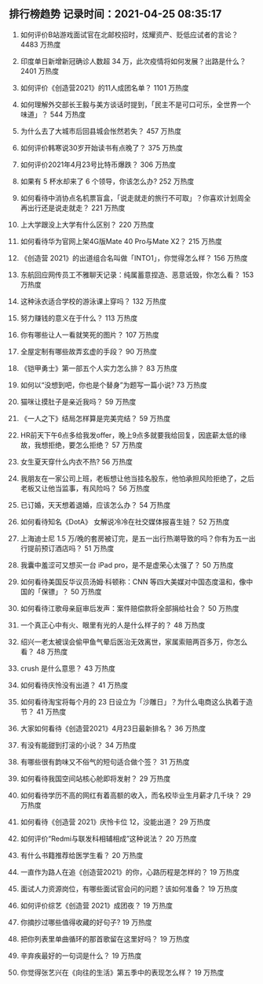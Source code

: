 
## 排行榜趋势 记录时间：2021-04-25 08:35:17
  
  1. 如何评价B站游戏面试官在北邮校招时，炫耀资产、贬低应试者的言论？ 4483 万热度
    
  2. 印度单日新增新冠确诊人数超 34 万，此次疫情将如何发展？出路是什么？ 2401 万热度
    
  3. 如何评价《创造营2021》的11人成团名单？ 1101 万热度
    
  4. 如何理解外交部长王毅与美方谈话时提到，「民主不是可口可乐，全世界一个味道」？ 544 万热度
    
  5. 为什么去了大城市后回县城会怅然若失？ 457 万热度
    
  6. 如何评价韩寒说30岁开始读书有点晚了？ 375 万热度
    
  7. 如何评价2021年4月23号比特币爆跌？ 306 万热度
    
  8. 如果有 5 杯水却来了 6 个领导，你该怎么办? 252 万热度
    
  9. 如何看待中消协点名机票盲盒，「说走就走的旅行不可取」？你喜欢计划周全再出行还是说走就走？ 221 万热度
    
  10. 上大学跟没上大学有什么区别？ 220 万热度
    
  11. 如何看待华为官网上架4G版Mate 40 Pro与Mate X2？ 215 万热度
    
  12. 《创造营 2021》的出道组合名叫做「INTO1」，你觉得怎么样？ 156 万热度
    
  13. 东航回应网传员工不雅聊天记录：纯属蓄意捏造、恶意诋毁，你怎么看？ 153 万热度
    
  14. 这种泳衣适合学校的游泳课上穿吗？ 132 万热度
    
  15. 努力赚钱的意义在于什么？ 113 万热度
    
  16. 你有哪些让人一看就笑死的图片？ 107 万热度
    
  17. 全屋定制有哪些故弄玄虚的手段？ 90 万热度
    
  18. 《铠甲勇士》第一部五个人实力怎么排？ 83 万热度
    
  19. 如何以“没想到吧，你也是个替身”为题写一篇小说? 73 万热度
    
  20. 猫咪让摸肚子是亲近我吗？ 59 万热度
    
  21. 《一人之下》结局怎样算是完美完结？ 59 万热度
    
  22. HR前天下午6点多给我发offer，晚上9点多就要我给回复，因底薪太低的缘故，我想拒绝，要怎么拒绝？ 57 万热度
    
  23. 女生夏天穿什么内衣不热? 56 万热度
    
  24. 我朋友在一家公司上班，老板想让他当挂名股东，他怕承担风险拒绝了，之后老板又让他当监事，有风险吗？ 56 万热度
    
  25. 已订婚，天天想着退婚，应该怎么办？ 54 万热度
    
  26. 如何看待知名《DotA》 女解说冷冷在社交媒体报喜生娃？ 52 万热度
    
  27. 上海迪士尼 1.5 万/晚的套房被订完，是五一出行热潮导致的吗？你有为五一出行提前预订酒店吗？ 51 万热度
    
  28. 我囊中羞涩可又想买一台 iPad pro，是不是虚荣心太强了？ 50 万热度
    
  29. 如何看待美国反华议员汤姆·科顿称：CNN 等四大美媒对中国态度温和，像中国的「保镖」？ 50 万热度
    
  30. 如何看待江歌母亲庭审后发声：案件赔偿款将全部捐给社会？ 50 万热度
    
  31. 一个真正心中有火、眼里有光的人是什么样子的？ 48 万热度
    
  32. 绍兴一老太被误会偷甲鱼气晕后医治无效离世，家属索赔两百多万，你怎么看？ 48 万热度
    
  33. crush 是什么意思？ 43 万热度
    
  34. 如何看待庆怜没有出道？ 41 万热度
    
  35. 如何看待淘宝将每个月的 23 日设立为「沙雕日」？为什么电商这么执着于造节？ 41 万热度
    
  36. 大家如何看待《创造营2021》4月23日最新排名？ 36 万热度
    
  37. 有没有能甜到打滚的小说？ 34 万热度
    
  38. 有哪些很有韵味又不俗气的短句适合做个签？ 31 万热度
    
  39. 如何看待我国空间站核心舱即将发射？ 29 万热度
    
  40. 如何看待学历不高的网红有着高额的收入，而名校毕业生月薪才几千块？ 29 万热度
    
  41. 如何看待《创造营 2021》庆怜卡位 12，没能出道？ 29 万热度
    
  42. 如何评价“Redmi与联发科相辅相成”这种说法？ 20 万热度
    
  43. 有什么书籍推荐给医学生看？ 20 万热度
    
  44. 一直作为路人在追《创造营2021》的你，心路历程是怎样的？ 19 万热度
    
  45. 面试人力资源岗位，有哪些面试官会问的问题？该如何准备？ 19 万热度
    
  46. 如何评价综艺《创造营 2021》成团夜？ 19 万热度
    
  47. 你摘抄过哪些值得收藏的好句子? 19 万热度
    
  48. 把你列表里单曲循环的那首歌留在这里好吗？ 19 万热度
    
  49. 辛弃疾最好的一句词是什么？ 19 万热度
    
  50. 你觉得张艺兴在《向往的生活》第五季中的表现怎么样？ 19 万热度
    